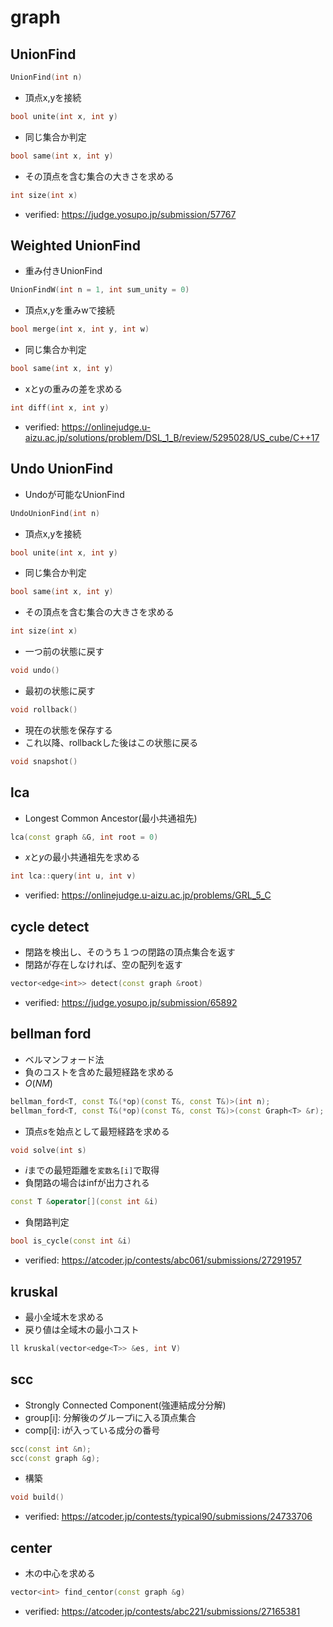 # graph

## UnionFind
```cpp
UnionFind(int n)
```
- 頂点x,yを接続
```cpp
bool unite(int x, int y)
```
- 同じ集合か判定
```cpp
bool same(int x, int y)
```
- その頂点を含む集合の大きさを求める
```cpp
int size(int x)
```
- verified: https://judge.yosupo.jp/submission/57767

## Weighted UnionFind
- 重み付きUnionFind
```cpp
UnionFindW(int n = 1, int sum_unity = 0)
```
- 頂点x,yを重みwで接続
```cpp
bool merge(int x, int y, int w)
```
- 同じ集合か判定
```cpp
bool same(int x, int y)
```
- xとyの重みの差を求める
```cpp
int diff(int x, int y)
```
- verified: https://onlinejudge.u-aizu.ac.jp/solutions/problem/DSL_1_B/review/5295028/US_cube/C++17

## Undo UnionFind
- Undoが可能なUnionFind
```cpp
UndoUnionFind(int n)
```
- 頂点x,yを接続
```cpp
bool unite(int x, int y)
```
- 同じ集合か判定
```cpp
bool same(int x, int y)
```
- その頂点を含む集合の大きさを求める
```cpp
int size(int x)
```
- 一つ前の状態に戻す
```cpp
void undo()
```
- 最初の状態に戻す
```cpp
void rollback()
```
- 現在の状態を保存する
- これ以降、rollbackした後はこの状態に戻る
```cpp
void snapshot()
```

## lca
- Longest Common Ancestor(最小共通祖先)
```cpp
lca(const graph &G, int root = 0)
```
- $x$と$y$の最小共通祖先を求める
```cpp
int lca::query(int u, int v)
```
- verified: https://onlinejudge.u-aizu.ac.jp/problems/GRL_5_C

## cycle detect
- 閉路を検出し、そのうち１つの閉路の頂点集合を返す
- 閉路が存在しなければ、空の配列を返す
```cpp
vector<edge<int>> detect(const graph &root)
```
- verified: https://judge.yosupo.jp/submission/65892

## bellman ford
- ベルマンフォード法
- 負のコストを含めた最短経路を求める
- $O(NM)$
```cpp
bellman_ford<T, const T&(*op)(const T&, const T&)>(int n);
bellman_ford<T, const T&(*op)(const T&, const T&)>(const Graph<T> &r);
```
- 頂点$s$を始点として最短経路を求める
```cpp
void solve(int s)
```
- $i$までの最短距離を`変数名[i]`で取得
- 負閉路の場合はinfが出力される
```cpp
const T &operator[](const int &i)
```
- 負閉路判定
```cpp
bool is_cycle(const int &i)
```
- verified: https://atcoder.jp/contests/abc061/submissions/27291957

## kruskal
- 最小全域木を求める
- 戻り値は全域木の最小コスト
```cpp
ll kruskal(vector<edge<T>> &es, int V)
```

## scc
- Strongly Connected Component(強連結成分分解)
- group[i]: 分解後のグループiに入る頂点集合
- comp[i]: iが入っている成分の番号
```cpp
scc(const int &n);
scc(const graph &g);
```
- 構築
```cpp
void build()
```
- verified: https://atcoder.jp/contests/typical90/submissions/24733706

## center
- 木の中心を求める
```cpp
vector<int> find_centor(const graph &g)
```
- verified: https://atcoder.jp/contests/abc221/submissions/27165381
